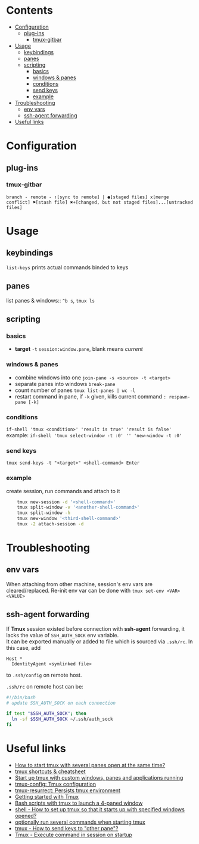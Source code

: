 # Contents

- [Configuration](#configuration)
    - [plug-ins](#plug-ins)
        - [tmux-gitbar](#tmux-gitbar)
- [Usage](#usage)
    - [keybindings](#keybindings)
    - [panes](#panes)
    - [scripting](#scripting)
        - [basics](#basics)
        - [windows & panes](#windows-panes)
        - [conditions](#conditions)
        - [send keys](#send-keys)
        - [example](#example)
- [Troubleshooting](#troubleshooting)
    - [env vars](#env-vars)
    - [ssh-agent forwarding](#ssh-agent-forwarding)
- [Useful links](#useful-links)

# Configuration

## plug-ins
### tmux-gitbar
`branch - remote - ↑[sync to remote] | ●[staged files] x[merge conflict] ⚑[stash file] ✖︎+[changed, but not staged files]...[untracked files]`


# Usage

## keybindings
`list-keys` prints actual commands binded to keys

## panes

list panes & windows:: `^b s`, `tmux ls`

## scripting
### basics
* **target** `-t` `session:window.pane`, blank means _current_

### windows & panes
* combine windows into one
`join-pane -s <source> -t <target>`
* separate panes into windows
`break-pane`
* count number of panes
`tmux list-panes | wc -l`
* restart command in pane, if `-k` given, kills current command
`: respawn-pane [-k]`

### conditions
`if-shell 'tmux <condition>' 'result is true' 'result is false'`
example: `if-shell 'tmux select-window -t :0' '' 'new-window -t :0'`

### send keys
`tmux send-keys -t "<target>" <shell-command> Enter`

### example
create session, run commands and attach to it
```bash
    tmux new-session -d '<shell-command>'
    tmux split-window -v '<another-shell-command>'
    tmux split-window -h
    tmux new-window '<third-shell-command>'
    tmux -2 attach-session -d
```

# Troubleshooting

## env vars
When attaching from other machine, session's env vars are cleared/replaced.
Re-init env var can be done with `tmux set-env <VAR> <VALUE>`

## ssh-agent forwarding
If **Tmux** session existed before connection with **ssh-agent** forwarding, 
it lacks the value of `SSH_AUTH_SOCK` env variable.  
It can be exported manually or added to file which is sourced via `.ssh/rc`.
In this case, add
```
Host *
  IdentityAgent <symlinked file>
```
to `.ssh/config` on remote host.

`.ssh/rc` on remote host can be:
```bash
#!/bin/bash
# update SSH_AUTH_SOCK on each connection

if test "$SSH_AUTH_SOCK"; then
  ln -sf $SSH_AUTH_SOCK ~/.ssh/auth_sock
fi
```

# Useful links
* [How to start tmux with several panes open at the same time?](https://askubuntu.com/questions/830484/how-to-start-tmux-with-several-panes-open-at-the-same-time)
* [tmux shortcuts & cheatsheet](https://gist.github.com/MohamedAlaa/2961058)
* [Start up tmux with custom windows, panes and applications running](https://gist.github.com/todgru/6224848)
* [tmux-config: Tmux configuration](https://github.com/samoshkin/tmux-config)
* [tmux-resurrect: Persists tmux environment](https://github.com/tmux-plugins/tmux-resurrect)
* [Getting started with Tmux](https://linuxize.com/post/getting-started-with-tmux/)
* [Bash scripts with tmux to launch a 4-paned window](https://stackoverflow.com/questions/5447278/bash-scripts-with-tmux-to-launch-a-4-paned-window)
* [shell - How to set up tmux so that it starts up with specified windows opened?](https://stackoverflow.com/questions/5609192/how-to-set-up-tmux-so-that-it-starts-up-with-specified-windows-opened)
* [optionally run several commands when starting tmux](https://superuser.com/questions/575909/optionally-run-several-commands-when-starting-tmux)
* [tmux - How to send keys to "other pane"?](https://superuser.com/questions/744857/how-to-send-keys-to-other-pane)
* [Tmux - Execute command in session on startup](https://superuser.com/questions/863538/tmux-execute-command-in-session-on-startup)
